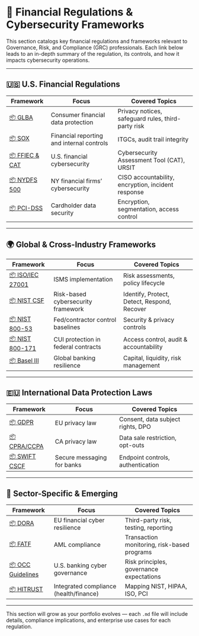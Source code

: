 # 🏦 Financial Regulations & Cybersecurity Frameworks

This section catalogs key financial regulations and frameworks relevant to Governance, Risk, and Compliance (GRC) professionals. Each link below leads to an in-depth summary of the regulation, its controls, and how it impacts cybersecurity operations.

---

## 🇺🇸 U.S. Financial Regulations

| Framework | Focus | Covered Topics |
|----------|-------|----------------|
| [📦 GLBA](GLBA.md) | Consumer financial data protection | Privacy notices, safeguard rules, third-party risk |
| [📦 SOX](SOX.md) | Financial reporting and internal controls | ITGCs, audit trail integrity |
| [📦 FFIEC & CAT](FFIEC.md) | U.S. financial cybersecurity | Cybersecurity Assessment Tool (CAT), URSIT |
| [📦 NYDFS 500](NYDFS_500.md) | NY financial firms’ cybersecurity | CISO accountability, encryption, incident response |
| [📦 PCI-DSS](PCI_DSS.md) | Cardholder data security | Encryption, segmentation, access control |

---

## 🌍 Global & Cross-Industry Frameworks

| Framework | Focus | Covered Topics |
|----------|-------|----------------|
| [📦 ISO/IEC 27001](ISO_27001.md) | ISMS implementation | Risk assessments, policy lifecycle |
| [📦 NIST CSF](NIST_CSF.md) | Risk-based cybersecurity framework | Identify, Protect, Detect, Respond, Recover |
| [📦 NIST 800-53](NIST_800_53.md) | Fed/contractor control baselines | Security & privacy controls |
| [📦 NIST 800-171](NIST_800_171.md) | CUI protection in federal contracts | Access control, audit & accountability |
| [📦 Basel III](Basel_III.md) | Global banking resilience | Capital, liquidity, risk management |

---

## 🇪🇺 International Data Protection Laws

| Framework | Focus | Covered Topics |
|----------|-------|----------------|
| [📦 GDPR](GDPR.md) | EU privacy law | Consent, data subject rights, DPO |
| [📦 CPRA/CCPA](CPRA.md) | CA privacy law | Data sale restriction, opt-outs |
| [📦 SWIFT CSCF](SWIFT.md) | Secure messaging for banks | Endpoint controls, authentication |

---

## 🧩 Sector-Specific & Emerging

| Framework | Focus | Covered Topics |
|----------|-------|----------------|
| [📦 DORA](DORA.md) | EU financial cyber resilience | Third-party risk, testing, reporting |
| [📦 FATF](FATF.md) | AML compliance | Transaction monitoring, risk-based programs |
| [📦 OCC Guidelines](OCC.md) | U.S. banking cyber governance | Risk principles, governance expectations |
| [📦 HITRUST](HITRUST.md) | Integrated compliance (health/finance) | Mapping NIST, HIPAA, ISO, PCI |

---

This section will grow as your portfolio evolves — each `.md` file will include details, compliance implications, and enterprise use cases for each regulation.

